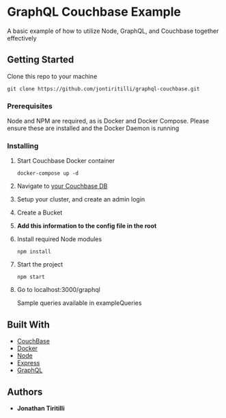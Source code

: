 # GraphQL Couchbase Example

A basic example of how to utilize Node, GraphQL, and Couchbase together effectively

## Getting Started

Clone this repo to your machine
```
git clone https://github.com/jontiritilli/graphql-couchbase.git
```
### Prerequisites

Node and NPM are required, as is Docker and Docker Compose. Please ensure these are installed and the Docker Daemon is running


### Installing

1. Start Couchbase Docker container

    ```
    docker-compose up -d
    ```
1. Navigate to [your Couchbase DB](http://localhost:8091/)
1. Setup your cluster, and create an admin login
1. Create a Bucket
1. **Add this information to the config file in the root**

1. Install required Node modules

    ```
    npm install
    ```

1. Start the project
    ```
    npm start
    ```

1. Go to localhost:3000/graphql

    Sample queries available in exampleQueries
## Built With

* [CouchBase](https://docs.couchbase.com/home/index.html)
* [Docker](https://docs.docker.com/)
* [Node](https://nodejs.org/en/docs/)
* [Express](https://expressjs.com/en/4x/api.html)
* [GraphQL](https://graphql.org/graphql-js/)

## Authors

* **Jonathan Tiritilli**
